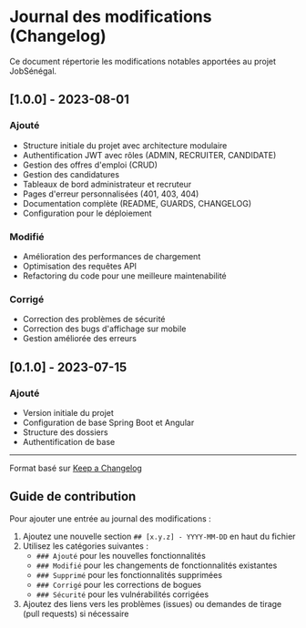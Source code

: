 # Journal des modifications (Changelog)

Ce document répertorie les modifications notables apportées au projet JobSénégal.

## [1.0.0] - 2023-08-01

### Ajouté
- Structure initiale du projet avec architecture modulaire
- Authentification JWT avec rôles (ADMIN, RECRUITER, CANDIDATE)
- Gestion des offres d'emploi (CRUD)
- Gestion des candidatures
- Tableaux de bord administrateur et recruteur
- Pages d'erreur personnalisées (401, 403, 404)
- Documentation complète (README, GUARDS, CHANGELOG)
- Configuration pour le déploiement

### Modifié
- Amélioration des performances de chargement
- Optimisation des requêtes API
- Refactoring du code pour une meilleure maintenabilité

### Corrigé
- Correction des problèmes de sécurité
- Correction des bugs d'affichage sur mobile
- Gestion améliorée des erreurs

## [0.1.0] - 2023-07-15

### Ajouté
- Version initiale du projet
- Configuration de base Spring Boot et Angular
- Structure des dossiers
- Authentification de base

---

Format basé sur [Keep a Changelog](https://keepachangelog.com/fr/1.0.0/)

## Guide de contribution

Pour ajouter une entrée au journal des modifications :

1. Ajoutez une nouvelle section `## [x.y.z] - YYYY-MM-DD` en haut du fichier
2. Utilisez les catégories suivantes :
   - `### Ajouté` pour les nouvelles fonctionnalités
   - `### Modifié` pour les changements de fonctionnalités existantes
   - `### Supprimé` pour les fonctionnalités supprimées
   - `### Corrigé` pour les corrections de bogues
   - `### Sécurité` pour les vulnérabilités corrigées
3. Ajoutez des liens vers les problèmes (issues) ou demandes de tirage (pull requests) si nécessaire
